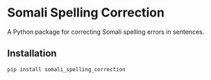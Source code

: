 # Somali Spelling Correction

A Python package for correcting Somali spelling errors in sentences.

## Installation

```bash
pip install somali_spelling_correction
